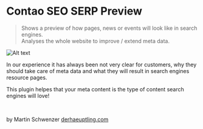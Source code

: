 # Contao SEO SERP Preview

> Shows a preview of how pages, news or events will look like in search engines. <br>
> Analyses the whole website to improve / extend meta data.

![Alt text](/../screenshots/screenshot.jpg?raw=true "Optional Title")

In our experience it has always been not very clear for customers, why they should take care of meta data and what they will result in search engines resource pages.

This plugin helpes that your meta content is the type of content search engines will love!

<br>

by Martin Schwenzer [derhaeuptling.com](https://derhaeuptling.com/)

